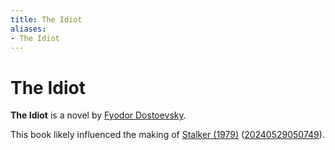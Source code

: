 ```yaml
---
title: The Idiot
aliases:
- The Idiot
---
```


# The Idiot

**The Idiot** is a novel by [Fyodor Dostoevsky](../notes/fyodor-dostoevsky.md).

This book likely influenced the making of [Stalker (1979)](stalker.md) ([20240529050749](../entries/20240529050749.md)).
